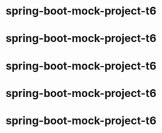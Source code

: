 # spring-boot-mock-project-t6
# spring-boot-mock-project-t6
# spring-boot-mock-project-t6
# spring-boot-mock-project-t6
# spring-boot-mock-project-t6
